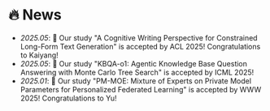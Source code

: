 # 🔥 News
- *2025.05*: 🎉 Our study "A Cognitive Writing Perspective for Constrained Long-Form Text Generation" is accepted by ACL 2025! Congratulations to Kaiyang!
- *2025.05*: 🎉 Our study "KBQA-o1: Agentic Knowledge Base Question Answering with Monte Carlo Tree Search" is accepted by ICML 2025!
- *2025.01*: 🎉 Our study "PM-MOE: Mixture of Experts on Private Model Parameters for Personalized Federated Learning" is accepted by WWW 2025! Congratulations to Yu!